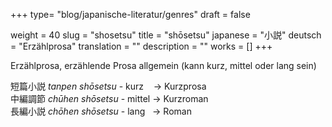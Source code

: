+++
type= "blog/japanische-literatur/genres"
draft = false

weight = 40
slug = "shosetsu"
title = "shōsetsu"
japanese = "小説"
deutsch = "Erzählprosa"
translation = ""
description = ""
works = []
+++

Erzählprosa, erzählende Prosa allgemein (kann kurz, mittel oder lang sein)

短篇小説 _tanpen shōsetsu_ - kurz    -> Kurzprosa  
中編調節 _chūhen shōsetsu_ - mittel -> Kurzroman  
長編小説 _chōhen shōsetsu_ - lang &nbsp; -> Roman
